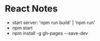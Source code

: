 # React Notes

- start server: 'npm run build' | 'npm run' 
- npm start
- npm install -g gh-pages --save-dev